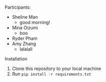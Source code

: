 Participants:

- Sheline Man
    - good morning!
- Mina Oizumi
    - boo
- Ryder Pham
- Amy Zhang
    - lalalall

Installation
1. Clone this repository to your local machine
2. Run `pip install -r requirements.txt`
